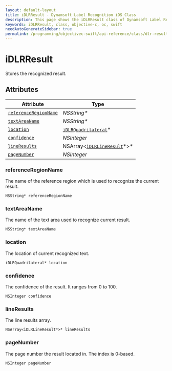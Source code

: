 ```yaml
---
layout: default-layout
title: iDLRResult - Dynamsoft Label Recognition iOS Class
description: This page shows the iDLRResult class of Dynamsoft Label Recognition for iOS SDK.
keywords: iDLRResult, class, objective-c, oc, swift
needAutoGenerateSidebar: true
permalink: /programming/objectivec-swift/api-reference/class/dlr-result.html
---
```



# iDLRResult
Stores the recognized result.

  

## Attributes
  
| Attribute | Type |
|---------- | ---- |
| [`referenceRegionName`](#referenceregionname) | *NSString\** |
| [`textAreaName`](#textareaname) | *NSString\** |
| [`location`](#location) | [`iDLRQuadrilateral`](dlr-quadrilateral.md)\* |
| [`confidence`](#confidence) | *NSInteger* |
| [`lineResults`](#lineresults) | NSArray<[`iDLRLineResult`](dlr-line-result.md)\*>\* |
| [`pageNumber`](#pagenumber) | *NSInteger* |


### referenceRegionName
The name of the reference region which is used to recognize the current result.
```objc
NSString* referenceRegionName
```

### textAreaName
The name of the text area used to recognize current result.
```objc
NSString* textAreaName
```

### location
The location of current recognized text.
```objc
iDLRQuadrilateral* location
```


### confidence
The confidence of the result. It ranges from 0 to 100.
```objc
NSInteger confidence
```


### lineResults
The line results array.
```objc
NSArray<iDLRLineResult*>* lineResults
```

### pageNumber
The page number the result located in. The index is 0-based.
```objc
NSInteger pageNumber
```
